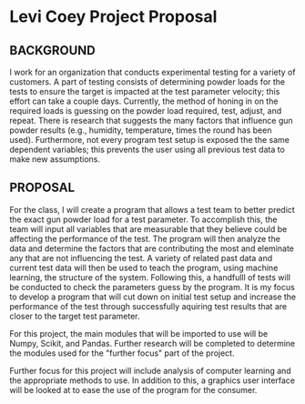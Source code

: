 # Levi Coey Project Proposal
## BACKGROUND
I work for an organization that conducts experimental testing for a variety of customers.  A part of testing consists of determining powder loads for the tests to ensure the target is impacted at the test parameter velocity; this effort can take a couple days.  Currently, the method of honing in on the required loads is guessing on the powder load required, test, adjust, and repeat.  There is research that suggests the many factors that influence gun powder results (e.g., humidity, temperature, times the round has been used).  Furthermore, not every program test setup is exposed the the same dependent variables; this prevents the user using all previous test data to make new assumptions. 

## PROPOSAL
For the class, I will create a program that allows a test team to better predict the exact gun powder load for a test parameter.  To accomplish this, the team will input all variables that are measurable that they believe could be affecting the performance of the test.  The program will then analyze the data and determine the factors that are contributing the most and eleminate any that are not influencing the test.  A variety of related past data and current test data will then be used to teach the program, using machine learning, the structure of the system.  Following this, a handfulll of tests will be conducted to check the parameters guess by the program.  It is my focus to develop a program that will cut down on initial test setup and increase the performance of the test through successfully aquiring test results that are closer to the target test parameter.

For this project, the main modules that will be imported to use will be Numpy, Scikit, and Pandas.  Further research will be completed to determine the modules used for the "further focus" part of the project.

Further focus for this project will include analysis of computer learning and the appropriate methods to use.  In addition to this, a graphics user interface will be looked at to ease the use of the program for the consumer.
